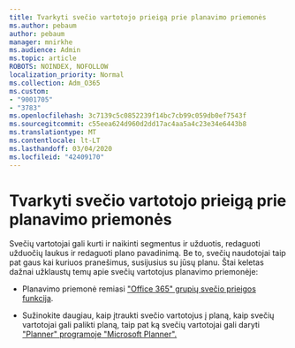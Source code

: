 ```yaml
---
title: Tvarkyti svečio vartotojo prieigą prie planavimo priemonės
ms.author: pebaum
author: pebaum
manager: mnirkhe
ms.audience: Admin
ms.topic: article
ROBOTS: NOINDEX, NOFOLLOW
localization_priority: Normal
ms.collection: Adm_O365
ms.custom:
- "9001705"
- "3783"
ms.openlocfilehash: 3c7139c5c0852239f14bc7cb99c059db0ef7543f
ms.sourcegitcommit: c55eea624d960d2dd17ac4aa5a4c23e34e6443b8
ms.translationtype: MT
ms.contentlocale: lt-LT
ms.lasthandoff: 03/04/2020
ms.locfileid: "42409170"
---
```

# <a name="manage-guest-user-access-to-planner"></a>Tvarkyti svečio vartotojo prieigą prie planavimo priemonės

Svečių vartotojai gali kurti ir naikinti segmentus ir užduotis, redaguoti užduočių laukus ir redaguoti plano pavadinimą. Be to, svečių naudotojai taip pat gaus kai kuriuos pranešimus, susijusius su jūsų planu. Štai keletas dažnai užklaustų temų apie svečių vartotojus planavimo priemonėje:

- Planavimo priemonė remiasi ["Office 365" grupių svečio prieigos funkcija](https://support.office.com/article/Adding-guests-to-Office-365-Groups-bfc7a840-868f-4fd6-a390-f347bf51aff6). 

- Sužinokite daugiau, kaip įtraukti svečio vartotojus į planą, kaip svečių vartotojai gali palikti planą, taip pat ką svečių vartotojai gali daryti ["Planner" programoje "Microsoft Planner".](https://support.office.com/article/Guest-access-in-Microsoft-Planner-cc5d7f96-dced-4da4-ab62-08c72d9759c6)
